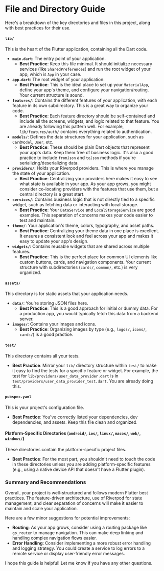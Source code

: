 # File and Directory Guide

Here's a breakdown of the key directories and files in this project, along with best practices for their use.

#### `lib/`

This is the heart of the Flutter application, containing all the Dart code.

- **`main.dart`**: The entry point of your application.
  - **Best Practice**: Keep this file minimal. It should initialize necessary services (like `SharedPreferences`) and run the root widget of your app, which is `App` in your case.
- **`app.dart`**: The root widget of your application.
  - **Best Practice**: This is the ideal place to set up your `MaterialApp`, define your app's theme, and configure your navigation/routing. Your current structure is sound.
- **`features/`**: Contains the different features of your application, with each feature in its own subdirectory. This is a great way to organize your code.
  - **Best Practice**: Each feature directory should be self-contained and include all the screens, widgets, and logic related to that feature. You are already following this pattern well. For example, `lib/features/auth/` contains everything related to authentication.
- **`models/`**: Defines the data structures for your application, such as `CardModel`, `User`, etc.
  - **Best Practice**: These should be plain Dart objects that represent your app's data. Keep them free of business logic. It's also a good practice to include `fromJson` and `toJson` methods if you're serializing/deserializing data.
- **`providers/`**: Holds your Riverpod providers. This is where you manage the state of your application.
  - **Best Practice**: Centralizing your providers here makes it easy to see what state is available in your app. As your app grows, you might consider co-locating providers with the features that use them, but a central directory is a great start.
- **`services/`**: Contains business logic that is not directly tied to a specific widget, such as fetching data or interacting with local storage.
  - **Best Practice**: Your `DataService` and `LocalStorageService` are good examples. This separation of concerns makes your code easier to test and maintain.
- **`theme/`**: Your application's theme, colors, typography, and asset paths.
  - **Best Practice**: Centralizing your theme data in one place is excellent. It ensures a consistent look and feel across your app and makes it easy to update your app's design.
- **`widgets/`**: Contains reusable widgets that are shared across multiple features.
  - **Best Practice**: This is the perfect place for common UI elements like custom buttons, cards, and navigation components. Your current structure with subdirectories (`cards/`, `common/`, etc.) is very organized.

#### `assets/`

This directory is for static assets that your application needs.

- **`data/`**: You're storing JSON files here.
  - **Best Practice**: This is a good approach for initial or dummy data. For a production app, you would typically fetch this data from a backend server.
- **`images/`**: Contains your images and icons.
  - **Best Practice**: Organizing images by type (e.g., `logos/`, `icons/`, `cards/`) is a good practice.

#### `test/`

This directory contains all your tests.

- **Best Practice**: Mirror your `lib/` directory structure within `test/` to make it easy to find the tests for a specific feature or widget. For example, the test for `lib/providers/user_data_provider.dart` is in `test/providers/user_data_provider_test.dart`. You are already doing this.

#### `pubspec.yaml`

This is your project's configuration file.

- **Best Practice**: You've correctly listed your dependencies, dev dependencies, and assets. Keep this file clean and organized.

#### Platform-Specific Directories (`android/`, `ios/`, `linux/`, `macos/`, `web/`, `windows/`)

These directories contain the platform-specific project files.

- **Best Practice**: For the most part, you shouldn't need to touch the code in these directories unless you are adding platform-specific features (e.g., using a native device API that doesn't have a Flutter plugin).

### Summary and Recommendations

Overall, your project is well-structured and follows modern Flutter best practices. The feature-driven architecture, use of Riverpod for state management, and clear separation of concerns will make it easier to maintain and scale your application.

Here are a few minor suggestions for potential improvements:

- **Routing**: As your app grows, consider using a routing package like `go_router` to manage navigation. This can make deep linking and handling complex navigation flows easier.
- **Error Handling**: Consider implementing a more robust error handling and logging strategy. You could create a service to log errors to a remote service or display user-friendly error messages.

I hope this guide is helpful! Let me know if you have any other questions.

